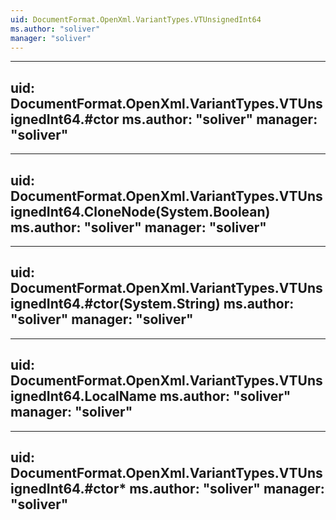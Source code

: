 ```yaml
---
uid: DocumentFormat.OpenXml.VariantTypes.VTUnsignedInt64
ms.author: "soliver"
manager: "soliver"
---
```


---
uid: DocumentFormat.OpenXml.VariantTypes.VTUnsignedInt64.#ctor
ms.author: "soliver"
manager: "soliver"
---

---
uid: DocumentFormat.OpenXml.VariantTypes.VTUnsignedInt64.CloneNode(System.Boolean)
ms.author: "soliver"
manager: "soliver"
---

---
uid: DocumentFormat.OpenXml.VariantTypes.VTUnsignedInt64.#ctor(System.String)
ms.author: "soliver"
manager: "soliver"
---

---
uid: DocumentFormat.OpenXml.VariantTypes.VTUnsignedInt64.LocalName
ms.author: "soliver"
manager: "soliver"
---

---
uid: DocumentFormat.OpenXml.VariantTypes.VTUnsignedInt64.#ctor*
ms.author: "soliver"
manager: "soliver"
---
